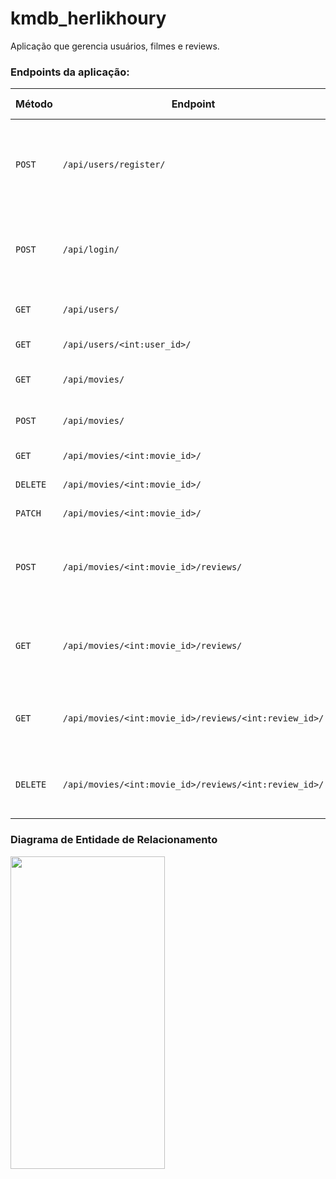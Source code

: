 # kmdb_herlikhoury

Aplicação que gerencia usuários, filmes e reviews.


### Endpoints da aplicação:
| Método | Endpoint | Objetivo | Autorização Token |
|---|---|---|---|
| `POST` | `/api/users/register/` |Criação de um crítico de filmes ou de um usuário comum | `Não` |
| `POST` | `/api/login/` |Autenticar um usuário e retornar um token de acesso | `Não` |
| `GET` | `/api/users/` |Listar todos os usuários | `Sim` |
| `GET` | `/api/users/<int:user_id>/` | Filtrar um usuário | `Sim` |
| `GET` | `/api/movies/` |Listar todos os filmes | `Não` |
| `POST` | `/api/movies/` |Criação de um filme | `Sim` |
| `GET` | `/api/movies/<int:movie_id>/` |Filtrar um filme | `Não` |
| `DELETE` | `/api/movies/<int:movie_id>/` |Deletar um filme | `Sim` |
| `PATCH` | `/api/movies/<int:movie_id>/` |Atualizar um filme | `Sim` |
| `POST` | `/api/movies/<int:movie_id>/reviews/` |Criação de uma nova review para o filme | `Sim` |
| `GET` | `/api/movies/<int:movie_id>/reviews/` |Listagem das reviews do filme em questão | `Não` |
| `GET` | `/api/movies/<int:movie_id>/reviews/<int:review_id>/` |Filtragem da review do filme em questão | `Não` |
| `DELETE` | `/api/movies/<int:movie_id>/reviews/<int:review_id>/` |Deleção da review do filme em questão | `Sim` |

### Diagrama de Entidade de Relacionamento

<img src="https://imgur.com/qg6TTlX" width="70%" height="500px">